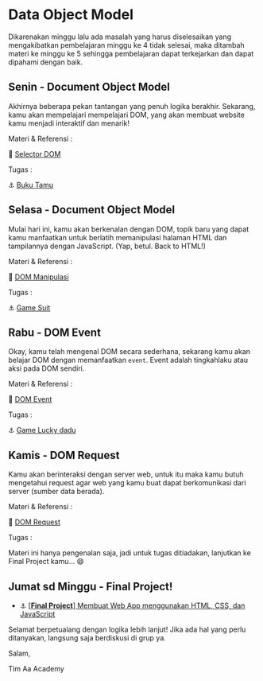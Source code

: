 # Data Object Model

Dikarenakan minggu lalu ada masalah yang harus diselesaikan yang mengakibatkan pembelajaran minggu ke 4 tidak selesai, maka ditambah materi ke minggu ke 5 sehingga pembelajaran dapat terkejarkan dan dapat dipahami dengan baik.

## Senin - Document Object Model
Akhirnya beberapa pekan tantangan yang penuh logika berakhir. Sekarang, kamu akan mempelajari mempelajari DOM, yang akan membuat website kamu menjadi interaktif dan menarik!

Materi & Referensi :

:notebook_with_decorative_cover:
[Selector DOM](./week-5/learn/js-dom-basic.md)


Tugas :

:anchor: [Buku Tamu](./week-5/challenge/buku-tamu.md)

## Selasa - Document Object Model
Mulai hari ini, kamu akan berkenalan dengan DOM, topik baru yang dapat kamu manfaatkan untuk berlatih memanipulasi halaman HTML dan tampilannya dengan JavaScript. (Yap, betul. Back to HTML!)

Materi & Referensi :

:notebook_with_decorative_cover:
[DOM Manipulasi](./week-5/learn/js-dom-manipulate.md)

Tugas :

:anchor: [Game Suit](./week-5/challenge/game-suit.md)

## Rabu - DOM Event
Okay, kamu telah mengenal DOM secara sederhana, sekarang kamu akan belajar DOM dengan memanfaatkan `event`. Event adalah tingkahlaku atau aksi pada DOM sendiri.

Materi & Referensi :

:notebook_with_decorative_cover:
[DOM Event](./week-5/learn/js-dom-event.md)

Tugas :

:anchor: [Game Lucky dadu](./week-5/challenge/game-lucky-dadu.md)

## Kamis - DOM Request
Kamu akan berinteraksi dengan server web, untuk itu maka kamu butuh mengetahui request agar web yang kamu buat dapat berkomunikasi dari server (sumber data berada).

Materi & Referensi :

:notebook_with_decorative_cover:
[DOM Request](./week-5/learn/js-dom-request.md)

Tugas : 

Materi ini hanya pengenalan saja, jadi untuk tugas ditiadakan, lanjutkan ke Final Project kamu... :smile:

## Jumat sd Minggu - Final Project!

- :anchor:
[[**Final Project**] Membuat Web App menggunakan HTML, CSS, dan JavaScript](./week-4/challenge/anchor-js-dom-web-app.md)

Selamat berpetualang dengan logika lebih lanjut! Jika ada hal yang perlu ditanyakan, langsung saja berdiskusi di grup ya.

Salam,

Tim Aa Academy
